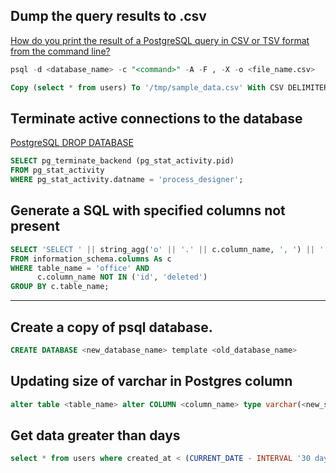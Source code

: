 ## **Dump the query results to .csv**

[How do you print the result of a PostgreSQL query in CSV or TSV format from the command line?](https://stackoverflow.com/questions/6521531/how-do-you-print-the-result-of-a-postgresql-query-in-csv-or-tsv-format-from-the)

```sql
psql -d <database_name> -c "<command>" -A -F , -X -o <file_name.csv>
```

```sql
Copy (select * from users) To '/tmp/sample_data.csv' With CSV DELIMITER ',' HEADER;
```

## **Terminate active connections to the database**

[PostgreSQL DROP DATABASE](https://www.postgresqltutorial.com/postgresql-drop-database/)

```sql
SELECT pg_terminate_backend (pg_stat_activity.pid) 
FROM pg_stat_activity 
WHERE pg_stat_activity.datname = 'process_designer';
```

## **Generate a SQL with specified columns not present**

```sql
SELECT 'SELECT ' || string_agg('o' || '.' || c.column_name, ', ') || ' FROM ' || table_name || ' o' As sqlstmt
FROM information_schema.columns As c
WHERE table_name = 'office' AND
      c.column_name NOT IN ('id', 'deleted')
GROUP BY c.table_name;
```

---

## Create a copy of psql database.

```sql
CREATE DATABASE <new_database_name> template <old_database_name>
```

## Updating size of varchar in Postgres column

```sql
alter table <table_name> alter COLUMN <column_name> type varchar(<new_size>);
```

## Get data greater than <n> days

```sql
select * from users where created_at < (CURRENT_DATE - INTERVAL '30 days');
```